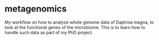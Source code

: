 # metagenomics
My workflow on how to analyze whole genome data of Daphnia magna, to look at the functional genes of the microbiome. This is to learn how to handle such data as part of my PhD project.

